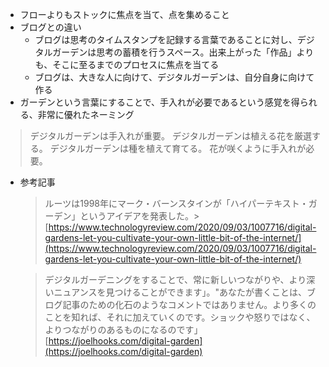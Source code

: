 - フローよりもストックに焦点を当て、点を集めること
- ブログとの違い
    - ブログは思考のタイムスタンプを記録する言葉であることに対し、デジタルガーデンは思考の蓄積を行うスペース。出来上がった「作品」よりも、そこに至るまでのプロセスに焦点を当てる
    - ブログは、大きな人に向けて、デジタルガーデンは、自分自身に向けて作る
- ガーデンという言葉にすることで、手入れが必要であるという感覚を得られる、非常に優れたネーミング

> デジタルガーデンは手入れが重要。 デジタルガーデンは植える花を厳選する。 デジタルガーデンは種を植えて育てる。 花が咲くように手入れが必要。

- 参考記事
    
    > ルーツは1998年にマーク・バーンスタインが「ハイパーテキスト・ガーデン」というアイデアを発表した。> 
    > [https://www.technologyreview.com/2020/09/03/1007716/digital-gardens-let-you-cultivate-your-own-little-bit-of-the-internet/](https://www.technologyreview.com/2020/09/03/1007716/digital-gardens-let-you-cultivate-your-own-little-bit-of-the-internet/)
    
    > デジタルガーデニングをすることで、常に新しいつながりや、より深いニュアンスを見つけることができます」。"あなたが書くことは、ブログ記事のための化石のようなコメントではありません。より多くのことを知れば、それに加えていくのです。ショックや怒りではなく、よりつながりのあるものになるのです」
        [https://joelhooks.com/digital-garden](https://joelhooks.com/digital-garden)